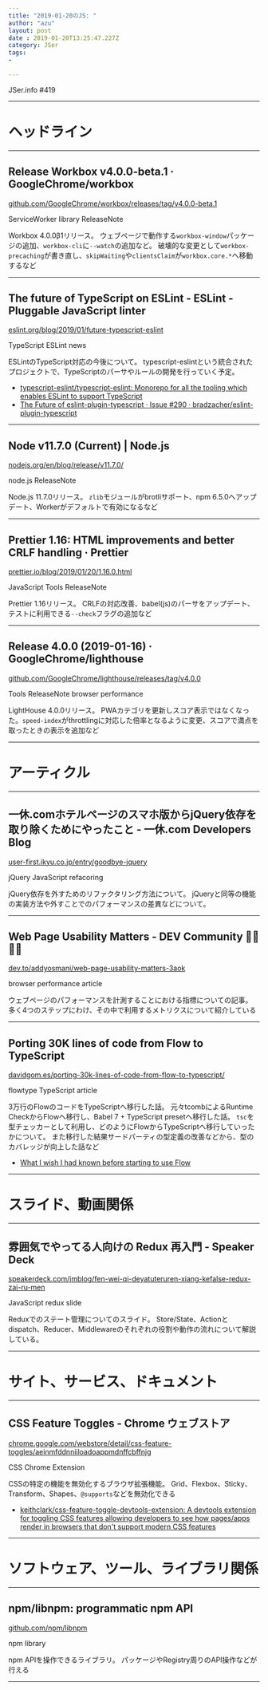 ```yaml
---
title: "2019-01-20のJS: "
author: "azu"
layout: post
date : 2019-01-20T13:25:47.227Z
category: JSer
tags:
-

---
```


JSer.info #419

----

<h1 class="site-genre">ヘッドライン</h1>

----

## Release Workbox v4.0.0-beta.1 · GoogleChrome/workbox
[github.com/GoogleChrome/workbox/releases/tag/v4.0.0-beta.1](https://github.com/GoogleChrome/workbox/releases/tag/v4.0.0-beta.1 "Release Workbox v4.0.0-beta.1 · GoogleChrome/workbox")
<p class="jser-tags jser-tag-icon"><span class="jser-tag">ServiceWorker</span> <span class="jser-tag">library</span> <span class="jser-tag">ReleaseNote</span></p>

Workbox 4.0.0β1リリース。
ウェブページで動作する`workbox-window`パッケージの追加、`workbox-cli`に`--watch`の追加など。
破壊的な変更として`workbox-precaching`が書き直し、`skipWaiting`や`clientsClaim`が`workbox.core.*`へ移動するなど


----

## The future of TypeScript on ESLint - ESLint - Pluggable JavaScript linter
[eslint.org/blog/2019/01/future-typescript-eslint](https://eslint.org/blog/2019/01/future-typescript-eslint "The future of TypeScript on ESLint - ESLint - Pluggable JavaScript linter")
<p class="jser-tags jser-tag-icon"><span class="jser-tag">TypeScript</span> <span class="jser-tag">ESLint</span> <span class="jser-tag">news</span></p>

ESLintのTypeScript対応の今後について。
typescript-eslintという統合されたプロジェクトで、TypeScriptのパーサやルールの開発を行っていく予定。

- [typescript-eslint/typescript-eslint: Monorepo for all the tooling which enables ESLint to support TypeScript](https://github.com/typescript-eslint/typescript-eslint "typescript-eslint/typescript-eslint: Monorepo for all the tooling which enables ESLint to support TypeScript")
- [The Future of eslint-plugin-typescript · Issue #290 · bradzacher/eslint-plugin-typescript](https://github.com/bradzacher/eslint-plugin-typescript/issues/290 "The Future of eslint-plugin-typescript · Issue #290 · bradzacher/eslint-plugin-typescript")

----

## Node v11.7.0 (Current) | Node.js
[nodejs.org/en/blog/release/v11.7.0/](https://nodejs.org/en/blog/release/v11.7.0/ "Node v11.7.0 (Current) | Node.js")
<p class="jser-tags jser-tag-icon"><span class="jser-tag">node.js</span> <span class="jser-tag">ReleaseNote</span></p>

Node.js 11.7.0リリース。
`zlib`モジュールがbrotliサポート、npm 6.5.0へアップデート、Workerがデフォルトで有効になるなど


----

## Prettier 1.16: HTML improvements and better CRLF handling · Prettier
[prettier.io/blog/2019/01/20/1.16.0.html](https://prettier.io/blog/2019/01/20/1.16.0.html "Prettier 1.16: HTML improvements and better CRLF handling · Prettier")
<p class="jser-tags jser-tag-icon"><span class="jser-tag">JavaScript</span> <span class="jser-tag">Tools</span> <span class="jser-tag">ReleaseNote</span></p>

Prettier 1.16リリース。
CRLFの対応改善、babel(js)のパーサをアップデート、テストに利用できる`--check`フラグの追加など


----

## Release 4.0.0 (2019-01-16) · GoogleChrome/lighthouse
[github.com/GoogleChrome/lighthouse/releases/tag/v4.0.0](https://github.com/GoogleChrome/lighthouse/releases/tag/v4.0.0 "Release 4.0.0 (2019-01-16) · GoogleChrome/lighthouse")
<p class="jser-tags jser-tag-icon"><span class="jser-tag">Tools</span> <span class="jser-tag">ReleaseNote</span> <span class="jser-tag">browser</span> <span class="jser-tag">performance</span></p>

LightHouse 4.0.0リリース。
PWAカテゴリを更新しスコア表示ではなくなった。`speed-index`がthrottlingに対応した倍率となるように変更、スコアで満点を取ったときの表示を追加など


----
<h1 class="site-genre">アーティクル</h1>

----

## 一休.comホテルページのスマホ版からjQuery依存を取り除くためにやったこと - 一休.com Developers Blog
[user-first.ikyu.co.jp/entry/goodbye-jquery](https://user-first.ikyu.co.jp/entry/goodbye-jquery "一休.comホテルページのスマホ版からjQuery依存を取り除くためにやったこと - 一休.com Developers Blog")
<p class="jser-tags jser-tag-icon"><span class="jser-tag">jQuery</span> <span class="jser-tag">JavaScript</span> <span class="jser-tag">refacoring</span></p>

jQuery依存を外すためのリファクタリング方法について。
jQueryと同等の機能の実装方法や外すことでのパフォーマンスの差異などについて。


----

## Web Page Usability Matters - DEV Community 👩‍💻👨‍💻
[dev.to/addyosmani/web-page-usability-matters-3aok](https://dev.to/addyosmani/web-page-usability-matters-3aok "Web Page Usability Matters - DEV Community 👩‍💻👨‍💻")
<p class="jser-tags jser-tag-icon"><span class="jser-tag">browser</span> <span class="jser-tag">performance</span> <span class="jser-tag">article</span></p>

ウェブページのパフォーマンスを計測することにおける指標についての記事。
多く4つのステップにわけ、その中で利用するメトリクスについて紹介している


----

## Porting 30K lines of code from Flow to TypeScript
[davidgom.es/porting-30k-lines-of-code-from-flow-to-typescript/](https://davidgom.es/porting-30k-lines-of-code-from-flow-to-typescript/ "Porting 30K lines of code from Flow to TypeScript")
<p class="jser-tags jser-tag-icon"><span class="jser-tag">flowtype</span> <span class="jser-tag">TypeScript</span> <span class="jser-tag">article</span></p>

3万行のFlowのコードをTypeScriptへ移行した話。
元々tcombによるRuntime CheckからFlowへ移行し、Babel 7 + TypeScript presetへ移行した話。
`tsc`を型チェッカーとして利用し、どのようにFlowからTypeScriptへ移行していったかについて。
また移行した結果サードパーティの型定義の改善などから、型のカバレッジが向上した話など

- [What I wish I had known before starting to use Flow](https://davidgom.es/what-i-wish-i-had-known-before-starting-to-use-flow/ "What I wish I had known before starting to use Flow")

----
<h1 class="site-genre">スライド、動画関係</h1>

----

## 雰囲気でやってる人向けの Redux 再入門 - Speaker Deck
[speakerdeck.com/jmblog/fen-wei-qi-deyatuteruren-xiang-kefalse-redux-zai-ru-men](https://speakerdeck.com/jmblog/fen-wei-qi-deyatuteruren-xiang-kefalse-redux-zai-ru-men "雰囲気でやってる人向けの Redux 再入門 - Speaker Deck")
<p class="jser-tags jser-tag-icon"><span class="jser-tag">JavaScript</span> <span class="jser-tag">redux</span> <span class="jser-tag">slide</span></p>

Reduxでのステート管理についてのスライド。
Store/State、Actionとdispatch、Reducer、Middlewareのそれぞれの役割や動作の流れについて解説している。


----
<h1 class="site-genre">サイト、サービス、ドキュメント</h1>

----

## CSS Feature Toggles - Chrome ウェブストア
[chrome.google.com/webstore/detail/css-feature-toggles/aeinmfddnniiloadoappmdnffcbffnjg](https://chrome.google.com/webstore/detail/css-feature-toggles/aeinmfddnniiloadoappmdnffcbffnjg "CSS Feature Toggles - Chrome ウェブストア")
<p class="jser-tags jser-tag-icon"><span class="jser-tag">CSS</span> <span class="jser-tag">Chrome</span> <span class="jser-tag">Extension</span></p>

CSSの特定の機能を無効化するブラウザ拡張機能。
Grid、Flexbox、Sticky、Transform、Shapes、`@supports`などを無効化できる

- [keithclark/css-feature-toggle-devtools-extension: A devtools extension for toggling CSS features allowing developers to see how pages/apps render in browsers that don't support modern CSS features](https://github.com/keithclark/css-feature-toggle-devtools-extension "keithclark/css-feature-toggle-devtools-extension: A devtools extension for toggling CSS features allowing developers to see how pages/apps render in browsers that don&#x27;t support modern CSS features")

----
<h1 class="site-genre">ソフトウェア、ツール、ライブラリ関係</h1>

----

## npm/libnpm: programmatic npm API
[github.com/npm/libnpm](https://github.com/npm/libnpm "npm/libnpm: programmatic npm API")
<p class="jser-tags jser-tag-icon"><span class="jser-tag">npm</span> <span class="jser-tag">library</span></p>

npm APIを操作できるライブラリ。
パッケージやRegistry周りのAPI操作などが行える


----
